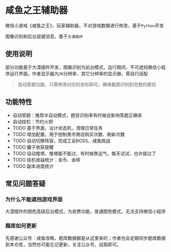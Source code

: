 # 咸鱼之王辅助器

微信小游戏《咸鱼之王》，玩家辅助器，不对游戏数据进行修改，基于`Python`开发

图像识别和后台鼠键消息，基于`大漠插件`

## 使用说明

部分功能基于大漠插件开发，图像识别为前台模式，运行期间，不可遮挡微信小程序运行界面。作者显示器为`2K`分辨率，其它分辨率的显示器，需自行适配

> 自动答题功能，只需修改对应的坐标即可，确保截图识别到完整的题目

## 功能特性

* 自动答题：推荐半自动模式，题目识别率有时候会影响答题正确率
* 自动挂机：节约火把
* TODO 基于界面，设计状态机，清理日常任务
* TODO 增加配置，用于控制黑市商店购买次数、刷新次数
* TODO 自动切换阵容，完成工会BOSS、咸鱼挑战
* TODO 罐子收获提醒
* TODO 自动推塔，推塔能不能过，有时候靠运气，每天试试，也许就过了
* TODO 挂机收益统计：金币、金砖
* TODO 副本进度统计

## 常见问题答疑

### 为什么不能遮挡游戏界面

大漠插件的图色高级后台模式，为收费功能，普通图色模式，无法支持微信小程序

### 题库如何更新

先感谢公众号：咸鱼攻略，题库数据都是从这里来的；作者也会定期同步题库数据到本仓库，当然也可能忘记更新，关注公众号，自取即可。
